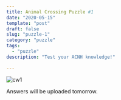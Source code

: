 ```yaml
---
title: Animal Crossing Puzzle #1
date: "2020-05-15"
template: "post"
draft: false
slug: "puzzle-1"
category: "puzzle"
tags:
  - "puzzle"
description: "Test your ACNH knowledge!"

---
```


![cw1](/media/cw1.jpg)

Answers will be uploaded tomorrow.
